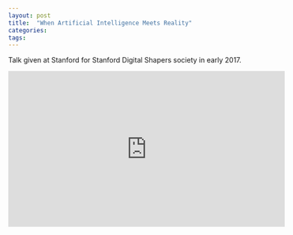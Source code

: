 ```yaml
---
layout: post
title:  "When Artificial Intelligence Meets Reality"
categories: 
tags: 
---
```


Talk given at Stanford for Stanford Digital Shapers society in early 2017.

<iframe width="560" height="315" src="https://www.youtube.com/embed/q2WYWlSNAgg?si=sHIHRqS6DaDV6S4W" title="YouTube video player" frameborder="0" allow="accelerometer; autoplay; clipboard-write; encrypted-media; gyroscope; picture-in-picture; web-share" allowfullscreen></iframe>
